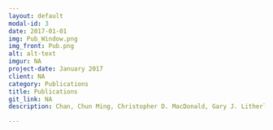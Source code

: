 ```yaml
---
layout: default
modal-id: 3
date: 2017-01-01
img: Pub_Window.png
img_front: Pub.png
alt: alt-text
imgur: NA
project-date: January 2017
client: NA
category: Publications
title: Publications
git_link: NA
description: Chan, Chun Ming, Christopher D. MacDonald, Gary J. Litherland, David J. Wilkinson, Andrew Skelton, G. Nicholas Europe-Finner, and Andrew D. Rowan. 2016. “Cytokine-Induced MMP13 Expression in Human Chondrocytes Is Dependent on Activating Transcription Factor 3 (ATF3) Regulation.” The Journal of Biological Chemistry, December. doi:10.1074/jbc.M116.756601. Meulenbelt, Ingrid M., Nidhi Bhutani, Wouter den Hollander, Steffen Gay, Udo Oppermann, Louise N. Reynard, Andrew J. Skelton, David A. Young, Frank Beier, and John Loughlin. 2016. “The First International Workshop on the Epigenetics of Osteoarthritis.” Connective Tissue Research, March, 1–12. doi:10.3109/03008207.2016.1168409. Williams, Rachel C., Andrew J. Skelton, Stephen M. Todryk, Andrew D. Rowan, Philip M. Preshaw, and John J. Taylor. 2016. “Leptin and Pro-Inflammatory Stimuli Synergistically Upregulate MMP-1 and MMP-3 Secretion in Human Gingival Fibroblasts.” PloS One 11 (2): e0148024. doi:10.1371/journal.pone.0148024. Duncan, Christopher J. A., Siti M. B. Mohamad, Dan F. Young, Andrew J. Skelton, T. Ronan Leahy, Diane C. Munday, Karina M. Butler, Sofia Morfopoulou, Julianne R. Brown, Mike Hubank, Jeff Connell, Patrick J. Gavin, Cathy McMahon, Eugene Dempsey, Niamh E. Lynch, Thomas S. Jacques, Manoj Valappil, Andrew J. Cant, Judith Breuer, Karin R. Engelhardt, Richard E. Randall, and Sophie Hambleton. 2015. “Human IFNAR2 Deficiency: Lessons for Antiviral Immunity.” Science Translational Medicine 7 (307): 307ra154–54. doi:10.1126/scitranslmed.aac4227. Shepherd, Colin, Andrew J. Skelton, Michael D. Rushton, Louise N. Reynard, and John Loughlin. 2015. “Expression Analysis of the Osteoarthritis Genetic Susceptibility Locus Mapping to an Intron of the MCF2L Gene and Marked by the Polymorphism Rs11842874.” BMC Medical Genetics 16 (1): 108. doi:10.1186/s12881-015-0254-2.

---
```

